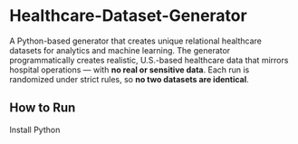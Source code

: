 # Healthcare-Dataset-Generator
A Python-based generator that creates unique relational healthcare datasets for analytics and machine learning. The generator programmatically creates realistic, U.S.-based healthcare data that mirrors hospital operations — 
with **no real or sensitive data**. Each run is randomized under strict rules, so **no two datasets are identical**.





## How to Run
Install Python
